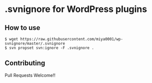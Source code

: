 # .svnignore for WordPress plugins

## How to use

```
$ wget https://raw.githubusercontent.com/miya0001/wp-svnignore/master/.svnignore
$ svn propset svn:ignore -F .svnignore .
```

## Contributing

Pull Requests Welcome!!
